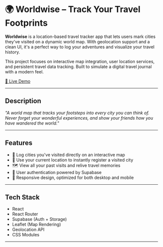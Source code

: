 # 🌍 Worldwise – Track Your Travel Footprints

**Worldwise** is a location-based travel tracker app that lets users mark cities they've visited on a dynamic world map. With geolocation support and a clean UI, it's a perfect way to log your adventures and visualize your travel history.

This project focuses on interactive map integration, user location services, and persistent travel data tracking. Built to simulate a digital travel journal with a modern feel.

[🔗 Live Demo](https://worldwise-app-one.vercel.app/)

---

## Description

_"A world map that tracks your footsteps into every city you can think of. Never forget your wonderful experiences, and show your friends how you have wandered the world."_

---

## Features

- 📍 Log cities you've visited directly on an interactive map
- 📡 Use your current location to instantly register a visited city
- 🗺️ View all your past visits and relive travel memories
- 👤 User authentication powered by Supabase
- 📱 Responsive design, optimized for both desktop and mobile

---

## Tech Stack

- React
- React Router
- Supabase (Auth + Storage)
- Leaflet (Map Rendering)
- Geolocation API
- CSS Modules

---

